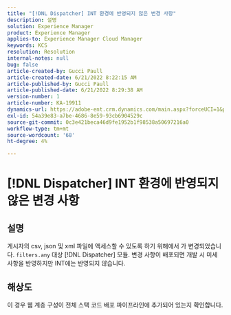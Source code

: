 ```yaml
---
title: "[!DNL Dispatcher] INT 환경에 반영되지 않은 변경 사항"
description: 설명
solution: Experience Manager
product: Experience Manager
applies-to: Experience Manager Cloud Manager
keywords: KCS
resolution: Resolution
internal-notes: null
bug: false
article-created-by: Gucci Paull
article-created-date: 6/21/2022 8:22:15 AM
article-published-by: Gucci Paull
article-published-date: 6/21/2022 8:29:38 AM
version-number: 1
article-number: KA-19911
dynamics-url: https://adobe-ent.crm.dynamics.com/main.aspx?forceUCI=1&pagetype=entityrecord&etn=knowledgearticle&id=0a385a3e-3bf1-ec11-bb3d-6045bd015716
exl-id: 54a39e83-a7be-4686-8e59-93cb6904529c
source-git-commit: 0c3e421beca46d9fe1952b1f98538a50697216a0
workflow-type: tm+mt
source-wordcount: '68'
ht-degree: 4%

---
```


# [!DNL Dispatcher] INT 환경에 반영되지 않은 변경 사항

## 설명

게시자의 csv, json 및 xml 파일에 액세스할 수 있도록 하기 위해에서 가 변경되었습니다. `filters.any` 대상 [!DNL Dispatcher] 모듈. 변경 사항이 배포되면 개발 시 미세 사항을 반영하지만 INT에는 반영되지 않습니다.

## 해상도

이 경우 웹 계층 구성이 전체 스택 코드 배포 파이프라인에 추가되어 있는지 확인합니다.
